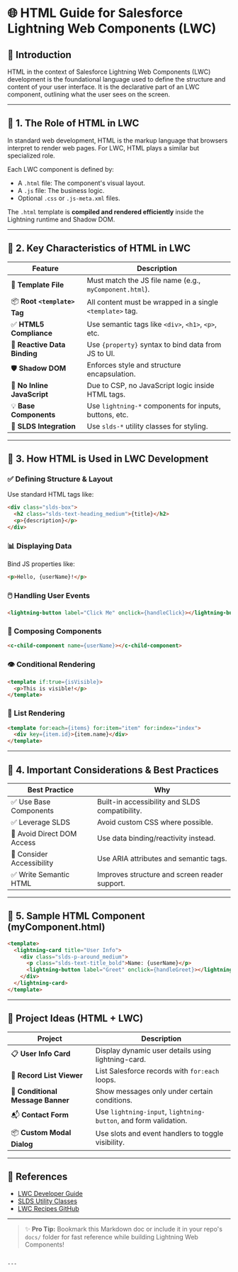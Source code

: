 
# 🌐 HTML Guide for Salesforce Lightning Web Components (LWC)

## 📘 Introduction

HTML in the context of Salesforce Lightning Web Components (LWC) development is the foundational language used to define the structure and content of your user interface. It is the declarative part of an LWC component, outlining what the user sees on the screen.

---

## 🔹 1. The Role of HTML in LWC

In standard web development, HTML is the markup language that browsers interpret to render web pages. For LWC, HTML plays a similar but specialized role.

Each LWC component is defined by:

- A `.html` file: The component's visual layout.
- A `.js` file: The business logic.
- Optional `.css` or `.js-meta.xml` files.

The `.html` template is **compiled and rendered efficiently** inside the Lightning runtime and Shadow DOM.

---

## 🔹 2. Key Characteristics of HTML in LWC

| Feature | Description |
|--------|-------------|
| 🧩 **Template File** | Must match the JS file name (e.g., `myComponent.html`). |
| 📦 **Root `<template>` Tag** | All content must be wrapped in a single `<template>` tag. |
| ✅ **HTML5 Compliance** | Use semantic tags like `<div>`, `<h1>`, `<p>`, etc. |
| 🔄 **Reactive Data Binding** | Use `{property}` syntax to bind data from JS to UI. |
| 🛡️ **Shadow DOM** | Enforces style and structure encapsulation. |
| 🔐 **No Inline JavaScript** | Due to CSP, no JavaScript logic inside HTML tags. |
| 💡 **Base Components** | Use `lightning-*` components for inputs, buttons, etc. |
| 🎨 **SLDS Integration** | Use `slds-*` utility classes for styling. |

---

## 🔹 3. How HTML is Used in LWC Development

### ✅ Defining Structure & Layout
Use standard HTML tags like:
```html
<div class="slds-box">
  <h2 class="slds-text-heading_medium">{title}</h2>
  <p>{description}</p>
</div>
````

### 📊 Displaying Data

Bind JS properties like:

```html
<p>Hello, {userName}!</p>
```

### 🖱️ Handling User Events

```html
<lightning-button label="Click Me" onclick={handleClick}></lightning-button>
```

### 🔁 Composing Components

```html
<c-child-component name={userName}></c-child-component>
```

### 👁️ Conditional Rendering

```html
<template if:true={isVisible}>
  <p>This is visible!</p>
</template>
```

### 🔂 List Rendering

```html
<template for:each={items} for:item="item" for:index="index">
  <div key={item.id}>{item.name}</div>
</template>
```

---

## 🔹 4. Important Considerations & Best Practices

| Best Practice              | Why                                            |
| -------------------------- | ---------------------------------------------- |
| ✅ Use Base Components      | Built-in accessibility and SLDS compatibility. |
| ✅ Leverage SLDS            | Avoid custom CSS where possible.               |
| 🚫 Avoid Direct DOM Access | Use data binding/reactivity instead.           |
| 🧠 Consider Accessibility  | Use ARIA attributes and semantic tags.         |
| ✅ Write Semantic HTML      | Improves structure and screen reader support.  |

---

## 🔹 5. Sample HTML Component (myComponent.html)

```html
<template>
  <lightning-card title="User Info">
    <div class="slds-p-around_medium">
      <p class="slds-text-title_bold">Name: {userName}</p>
      <lightning-button label="Greet" onclick={handleGreet}></lightning-button>
    </div>
  </lightning-card>
</template>
```

---

## 🚀 Project Ideas (HTML + LWC)

| Project                           | Description                                                     |
| --------------------------------- | --------------------------------------------------------------- |
| 📋 **User Info Card**             | Display dynamic user details using lightning-card.              |
| 📑 **Record List Viewer**         | List Salesforce records with `for:each` loops.                  |
| 🔄 **Conditional Message Banner** | Show messages only under certain conditions.                    |
| 📬 **Contact Form**               | Use `lightning-input`, `lightning-button`, and form validation. |
| 📦 **Custom Modal Dialog**        | Use slots and event handlers to toggle visibility.              |

---

## 🔗 References

* [LWC Developer Guide](https://developer.salesforce.com/docs/component-library/documentation/en/lwc)
* [SLDS Utility Classes](https://www.lightningdesignsystem.com/utilities/)
* [LWC Recipes GitHub](https://github.com/trailheadapps/lwc-recipes)

---

> ✨ **Pro Tip:** Bookmark this Markdown doc or include it in your repo's `docs/` folder for fast reference while building Lightning Web Components!

```

---
